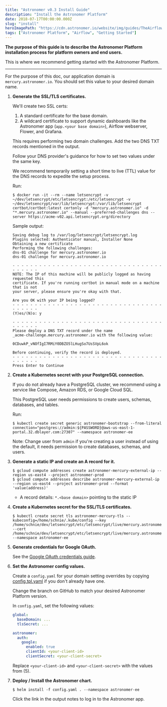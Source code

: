 ```yaml
---
title: "Astronomer v0.3 Install Guide"
description: "Install the Astronomer Platform"
date: 2018-07-17T00:00:00.000Z
slug: "install"
heroImagePath: "https://cdn.astronomer.io/website/img/guides/TheAirflowUI_preview.png"
tags: ["Astronomer Platform", "Airflow", "Getting Started"]
---
```


**The purpose of this guide is to describe the Astronomer Platform installation process for platform owners and end users.**

This is where we recommend getting started with the Astronomer Platform.

---

For the purpose of this doc, our application domain is `mercury.astronomer.io`.  You should set this value to your desired domain name.

1. **Generate the SSL/TLS certificates.**

    We'll create two SSL certs:

    1. A standard certificate for the base domain.
    1. A wildcard certificate to support dynamic dashboards like the Astronomer app (`app.<your base domain>`), Airflow webserver, Flower, and Grafana.

    This requires performing two domain challenges.  Add the two DNS TXT records mentioned in the output.

    Follow your DNS provider's guidance for how to set two values under the same key.

    We recommend temporarily setting a short time to live (TTL) value for the DNS records to expedite the setup process.

    Run:

    ```shell
    $ docker run -it --rm --name letsencrypt -v ~/dev/letsencrypt/etc/letsencrypt:/etc/letsencrypt -v ~/dev/letsencrypt/var/lib/letsencrypt:/var/lib/letsencrypt certbot/certbot:latest certonly -d "mercury.astronomer.io" -d "*.mercury.astronomer.io" --manual --preferred-challenges dns --server https://acme-v02.api.letsencrypt.org/directory
    ```

    Sample output:

    ```plain
    Saving debug log to /var/log/letsencrypt/letsencrypt.log
    Plugins selected: Authenticator manual, Installer None
    Obtaining a new certificate
    Performing the following challenges:
    dns-01 challenge for mercury.astronomer.io
    dns-01 challenge for mercury.astronomer.io

    - - - - - - - - - - - - - - - - - - - - - - - - - - - - - - - - - - - - - - - -
    NOTE: The IP of this machine will be publicly logged as having requested this
    certificate. If you're running certbot in manual mode on a machine that is not
    your server, please ensure you're okay with that.

    Are you OK with your IP being logged?
    - - - - - - - - - - - - - - - - - - - - - - - - - - - - - - - - - - - - - - - -
    (Y)es/(N)o: y

    - - - - - - - - - - - - - - - - - - - - - - - - - - - - - - - - - - - - - - - -
    Please deploy a DNS TXT record under the name
    _acme-challenge.mercury.astronomer.io with the following value:

    0CDuwkP_vNOfIgI7RMiY0DBZO5lLHugSo7UsSVpL6ok

    Before continuing, verify the record is deployed.
    - - - - - - - - - - - - - - - - - - - - - - - - - - - - - - - - - - - - - - - -
    Press Enter to Continue
    ```

1. **Create a Kubernetes secret with your PostgreSQL connection.**

    If you do not already have a PostgreSQL cluster, we recommend using a service like Compose, Amazon RDS, or Google Cloud SQL.

    This PostgreSQL user needs permissions to create users, schemas, databases, and tables.

    Run:

    ```shell
    $ kubectl create secret generic astronomer-bootstrap --from-literal connection="postgres://admin:${PASSWORD}@aws-us-east-1-portal.32.dblayer.com:27307" --namespace astronomer-ee
    ```

    Note: Change user from `admin` if you're creating a user instead of using the default, it needs permission to create databases, schemas, and users.

1. **Generate a static IP and create an A record for it.**

    ```shell
    $ gcloud compute addresses create astronomer-mercury-external-ip --region us-east4 --project astronomer-prod
    $ gcloud compute addresses describe astronomer-mercury-external-ip --region us-east4 --project astronomer-prod --format 'value(address)'
    ```

    - A record details: `*.<base domain>` pointing to the static IP

1. **Create a Kubernetes secret for the SSL/TLS certificates.**

    ```shell
    $ kubectl create secret tls astronomer-mercury-tls --kubeconfig=/home/schnie/.kube/config --key /home/schnie/dev/letsencrypt/etc/letsencrypt/live/mercury.astronomer.io/privkey.pem --cert /home/schnie/dev/letsencrypt/etc/letsencrypt/live/mercury.astronomer.io/fullchain.pem --namespace astronomer-ee
    ```

1. **Generate credentials for Google OAuth.**

    See the [Google OAuth credentials guide](/guides/google-oauth-creds).

1. **Set the Astronomer config values.**

    Create a `config.yaml` for your domain setting overrides by copying [config.tpl.yaml](https://github.com/astronomerio/helm.astronomer.io/blob/master/config.tpl.yaml) if you don't already have one.

    Change the branch on GitHub to match your desired Astronomer Platform version.

    In `config.yaml`, set the following values:

    ```yaml
    global:
      baseDomain: ...
      tlsSecret: ...

    astronomer:
      auth:
        google:
          enabled: true
          clientId: <your-client-id>
          clientSecret: <your-client-secret>
    ```

    Replace `<your-client-id>` and `<your-client-secret>` with the values from (5).

1. **Deploy / Install the Astronomer chart.**

    ```shell
    $ helm install -f config.yaml . --namespace astronomer-ee
    ```

    Click the link in the output notes to log in to the Astronomer app.
